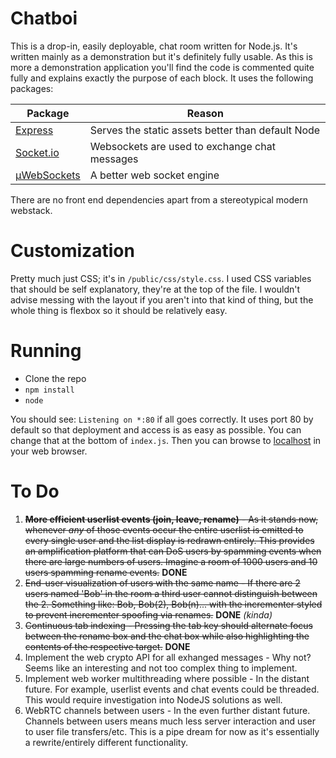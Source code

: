 # Chatboi
This is a drop-in, easily deployable, chat room written for Node.js. It's written mainly as a demonstration but it's definitely fully usable. As this is more a demonstration application you'll find the code is commented quite fully and explains exactly the purpose of each block. It uses the following packages:

Package|Reason
---|---
[Express](http://expressjs.com/)|Serves the static assets better than default Node
[Socket.io](http://socket.io/)|Websockets are used to exchange chat messages
[µWebSockets](https://github.com/uWebSockets/uWebSockets)|A better web socket engine

There are no front end dependencies apart from a stereotypical modern webstack.

# Customization
Pretty much just CSS; it's in `/public/css/style.css`. I used CSS variables that should be self explanatory, they're at the top of the file. I wouldn't advise messing with the layout if you aren't into that kind of thing, but the whole thing is flexbox so it should be relatively easy.

# Running
- Clone the repo
- `npm install`
- `node`

You should see: `Listening on *:80` if all goes correctly. It uses port 80 by default so that deployment and access is as easy as possible. You can change that at the bottom of `index.js`. Then you can browse to [localhost](http://localhost) in your web browser.

# To Do
1. ~~**More efficient userlist events (join, leave, rename)** - As it stands now, whenever *any* of those events occur the entire userlist is emitted to every single user and the list display is redrawn entirely. This provides an amplification platform that can DoS users by spamming events when there are large numbers of users. Imagine a room of 1000 users and 10 users spamming rename events.~~ **DONE**
2. ~~End-user visualization of users with the same name - If there are 2 users named 'Bob' in the room a third user cannot distinguish between the 2. Something like: Bob, Bob(2), Bob(n)... with the incrementer styled to prevent incrementer spoofing via renames.~~ **DONE** *(kinda)*
3. ~~Continuous tab indexing - Pressing the tab key should alternate focus between the rename box and the chat box while also highlighting the contents of the respective target.~~ **DONE**
4. Implement the web crypto API for all exhanged messages - Why not? Seems like an interesting and not too complex thing to implement.
5. Implement web worker multithreading where possible - In the distant future. For example, userlist events and chat events could be threaded. This would require investigation into NodeJS solutions as well.
6. WebRTC channels between users - In the even further distant future. Channels between users means much less server interaction and user to user file transfers/etc. This is a pipe dream for now as it's essentially a rewrite/entirely different functionality. 